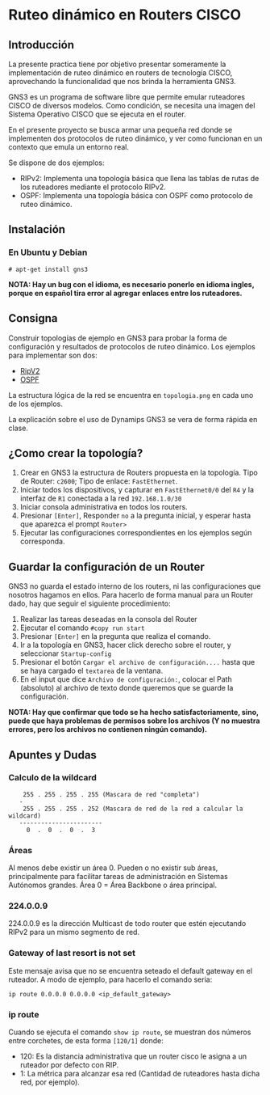 Ruteo dinámico en Routers CISCO
===============================

Introducción
------------

La presente practica tiene por objetivo presentar someramente la implementación de ruteo dinámico en routers de tecnología CISCO, aprovechando la funcionalidad que nos brinda la herramienta GNS3.

GNS3 es un programa de software libre que permite emular ruteadores CISCO de diversos modelos. Como condición, se necesita una imagen del Sistema Operativo CISCO que se ejecuta en el router.

En el presente proyecto se busca armar una pequeña red donde se implementen
dos protocolos de ruteo dinámico, y ver como funcionan en un contexto que emula un entorno real.

Se dispone de dos ejemplos:

* RIPv2: Implementa una topología básica que llena las tablas de rutas de los ruteadores mediante el protocolo RIPv2.
* OSPF: Implementa una topología básica con OSPF como protocolo de ruteo dinámico.

Instalación
-----------

### En Ubuntu y Debian ###
 
```
# apt-get install gns3
```

**NOTA: Hay un bug con el idioma, es necesario ponerlo en idioma ingles, porque en español tira error al agregar enlaces entre los ruteadores.**

Consigna
--------

Construir topologías de ejemplo en GNS3 para probar la forma de configuración y resultados de protocolos de ruteo dinámico. Los ejemplos para implementar son dos:

- [RipV2](/RipV2)
- [OSPF](/OSPF)

La estructura lógica de la red se encuentra en `topologia.png` en cada uno de los ejemplos. 

La explicación sobre el uso de Dynamips GNS3 se vera de forma rápida en clase.

¿Como crear la topología?
-------------------------

1. Crear en GNS3 la estructura de Routers propuesta en la topología. Tipo de Router: `c2600`; Tipo de enlace: `FastEthernet`.
1. Iniciar todos los dispositivos, y capturar en `FastEthernet0/0` del `R4` y la interfaz de `R1` conectada a la red `192.168.1.0/30`
1. Iniciar consola administrativa en todos los routers.
1. Presionar `[Enter]`, Responder `no` a la pregunta inicial, y esperar hasta que aparezca el prompt `Router>`
1. Ejecutar las configuraciones correspondientes en los ejemplos según corresponda.

Guardar la configuración de un Router
-------------------------------------

GNS3 no guarda el estado interno de los routers, ni las configuraciones que nosotros hagamos en ellos.
Para hacerlo de forma manual para un Router dado, hay que seguir el siguiente procedimiento:

1. Realizar las tareas deseadas en la consola del Router
1. Ejecutar el comando `#copy run start`
1. Presionar `[Enter]` en la pregunta que realiza el comando.
1. Ir a la topología en GNS3, hacer click derecho sobre el router, y seleccionar `Startup-config`
1. Presionar el botón `Cargar el archivo de configuración....` hasta que se haya cargado el `textarea` de la ventana.
1. En el input que dice `Archivo de configuración:`, colocar el Path (absoluto) al archivo de texto donde queremos que se guarde la configuración.

**NOTA: Hay que confirmar que todo se ha hecho satisfactoriamente, sino, puede que haya problemas de permisos sobre los archivos (Y no muestra errores, pero los archivos no contienen ningún comando).**

Apuntes y Dudas
---------------

### Calculo de la wildcard ###

```
	255 . 255 . 255 . 255 (Mascara de red "completa")
   -
	255 . 255 . 255 . 252 (Mascara de red de la red a calcular la wildcard)
   -----------------------
     0  .  0  .  0  .  3
```

### Áreas ###

Al menos debe existir un área 0. Pueden o no existir sub áreas, 
principalmente para facilitar tareas de administración en Sistemas Autónomos 
grandes. Área 0 = Área Backbone o área principal.

### 224.0.0.9 ###

224.0.0.9 es la dirección Multicast de todo router que estén ejecutando RIPv2 para un mismo segmento de red.

### Gateway of last resort is not set ###

Este mensaje avisa que no se encuentra seteado el default gateway en el ruteador. A modo de ejemplo, para hacerlo el comando seria:

```	
ip route 0.0.0.0 0.0.0.0 <ip_default_gateway>
```

### ip route ###

Cuando se ejecuta el comando `show ip route`, se muestran dos números entre
corchetes, de esta forma `[120/1]` donde:

- 120: Es la distancia administrativa que un router cisco le asigna a un ruteador por defecto con RIP.
- 1: La métrica para alcanzar esa red (Cantidad de ruteadores hasta dicha  red, por ejemplo).

